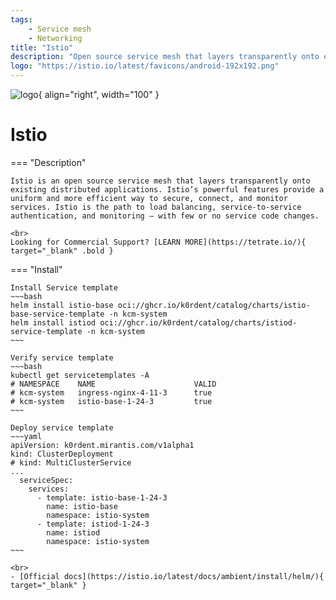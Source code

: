 ```yaml
---
tags:
    - Service mesh 
    - Networking
title: "Istio"
description: "Open source service mesh that layers transparently onto existing distributed applications."
logo: "https://istio.io/latest/favicons/android-192x192.png"
---
```

![logo](https://istio.io/latest/favicons/android-192x192.png){ align="right", width="100" }
# Istio

=== "Description"

    Istio is an open source service mesh that layers transparently onto existing distributed applications. Istio’s powerful features provide a uniform and more efficient way to secure, connect, and monitor services. Istio is the path to load balancing, service-to-service authentication, and monitoring – with few or no service code changes.

    <br>
    Looking for Commercial Support? [LEARN MORE](https://tetrate.io/){ target="_blank" .bold }

=== "Install"

    Install Service template
    ~~~bash
    helm install istio-base oci://ghcr.io/k0rdent/catalog/charts/istio-base-service-template -n kcm-system
    helm install istiod oci://ghcr.io/k0rdent/catalog/charts/istiod-service-template -n kcm-system
    ~~~

    Verify service template
    ~~~bash
    kubectl get servicetemplates -A
    # NAMESPACE    NAME                      VALID
    # kcm-system   ingress-nginx-4-11-3      true
    # kcm-system   istio-base-1-24-3         true
    ~~~

    Deploy service template
    ~~~yaml
    apiVersion: k0rdent.mirantis.com/v1alpha1
    kind: ClusterDeployment
    # kind: MultiClusterService
    ...
      serviceSpec:
        services:
          - template: istio-base-1-24-3
            name: istio-base
            namespace: istio-system
          - template: istiod-1-24-3
            name: istiod
            namespace: istio-system
    ~~~

    <br>
    - [Official docs](https://istio.io/latest/docs/ambient/install/helm/){ target="_blank" }

